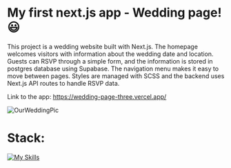 # My first next.js app - Wedding page! 😃

This project is a wedding website built with Next.js. The homepage welcomes visitors with information about the wedding date and location. Guests can RSVP through a simple form, and the information is stored in postgres database using Supabase. The navigation menu makes it easy to move between pages. Styles are managed with SCSS and the backend uses Next.js API routes to handle RSVP data.

Link to the app: https://wedding-page-three.vercel.app/


![OurWeddingPic](https://github.com/user-attachments/assets/dc76b2c5-85c7-4ad6-9a2e-ad056b882f6f)

# Stack: 
[![My Skills](https://skillicons.dev/icons?i=nextjs,react,ts,sass,postgres,supabase&perline=3)](https://skillicons.dev)